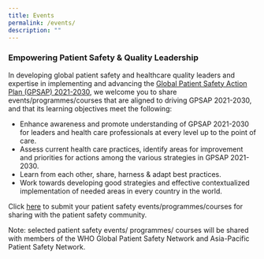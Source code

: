 ```yaml
---
title: Events
permalink: /events/
description: ""
---
```

### Empowering Patient Safety & Quality Leadership
      
In developing global  patient safety and healthcare quality leaders and expertise in implementing and advancing the [Global Patient Safety Action Plan (GPSAP) 2021-2030]((https://www.who.int/teams/integrated-health-services/patient-safety/policy/global-patient-safety-action-plan)), we welcome you to share events/programmes/courses that are aligned to  driving GPSAP 2021-2030, and that its learning objectives meet the following:

* Enhance awareness and promote understanding of GPSAP 2021-2030 for leaders and health care professionals at every level up to the point of care.
*   Assess current health care practices, identify areas for improvement and priorities for actions among the various strategies in GPSAP 2021-2030.
*   Learn from each other, share, harness & adapt best practices.
*   Work towards developing good strategies and effective contextualized implementation of needed areas in every country in the world. 

Click [here](https://form.gov.sg/64536d86f7b4ae0012e5ee1f) to submit your patient safety events/programmes/courses for sharing with the patient safety community.

Note: selected patient safety events/ programmes/ courses will be shared with members of the WHO Global Patient Safety Network and Asia-Pacific Patient Safety Network.
